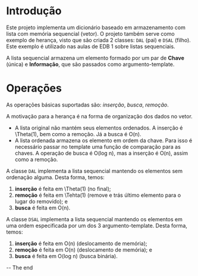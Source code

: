 # Introdução #

Este projeto implementa um dicionário baseado em armazenamento com
lista com memória sequencial (vetor).
O projeto também serve como exemplo de herança, visto que são criada
2 classes: `DAL` (pai) e `DSAL` (filho).
Este exemplo é utilizado nas aulas de EDB 1 sobre listas sequenciais.

A lista sequencial armazena um elemento formado por um par de
**Chave** (única) e **Informação**, que são passados como argumento-template.


# Operações #

As operações básicas suportadas são: *inserção*, *busca*, *remoção*.

A motivação para a herança é na forma de organização dos dados no vetor.
  - A lista original não mantém seus elementos ordenados. 
    A inserção é \Theta(1), bem como a remoção. Já a busca é O(n).
  - A lista ordenada armazena os elemento em ordem da chave. Para isso é necessário
    passar no template uma função de comparação para as chaves.
    A operação de busca é O(log n), mas a inserção é O(n), assim como a remoção.

A classe `DAL` implementa a lista sequencial mantendo os elementos sem
ordenação alguma. Desta forma, temos:
1. **inserção** é feita em \Theta(1) (no final);
2. **remoção** é feita em \Tehta(1) (remove e trás último elemento para o lugar do removido); e
3. **busca** é feita em O(n).

A classe `DSAL` implementa a lista sequencial mantendo os elementos em
uma ordem especificada por um dos 3 argumento-template. Desta forma, temos:
1. **inserção** é feita em O(n) (deslocamento de memória);
2. **remoção** é feita em O(n) (deslocamento de memória); e
3. **busca** é feita em O(log n) (busca binária).

-- The end

